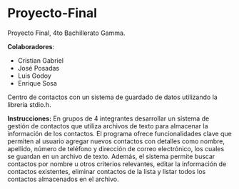 # Proyecto-Final
Proyecto Final, 4to Bachillerato Gamma.

**Colaboradores**:
- Cristian Gabriel
- José Posadas
- Luis Godoy
- Enrique Sosa

Centro de contactos con un sistema de guardado de datos utilizando la librería stdio.h.

**Instrucciones:** En grupos de 4 integrantes desarrollar un sistema de gestión de contactos que utiliza archivos de texto para almacenar la información de los contactos. El programa ofrece funcionalidades clave que permiten al usuario agregar nuevos contactos con detalles como nombre, apellido, número de teléfono y dirección de correo electrónico, los cuales se guardan en un archivo de texto. Además, el sistema permite buscar contactos por nombre u otros criterios relevantes, editar la información de contactos existentes, eliminar contactos de la lista y listar todos los contactos almacenados en el archivo.